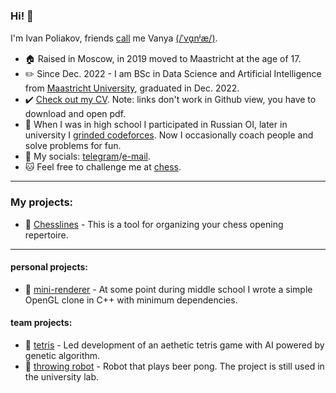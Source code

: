 ### Hi! 👋

I'm Ivan Poliakov, friends [call](https://en.wikipedia.org/wiki/Eastern_Slavic_naming_customs#Diminutive_forms) me Vanya [(/ˈvɑ̟nʲæ/)](https://www.youtube.com/watch?v=FuaHiDwSc5o). <br/>

- 🏠 Raised in Moscow, in 2019 moved to Maastricht at the age of 17.
- ✏️ Since Dec. 2022 - I am BSc in Data Science and Artificial Intelligence from [Maastricht University](https://www.maastrichtuniversity.nl/education/bachelor/data-science-and-artificial-intelligence), graduated in Dec. 2022. 
- ✔️ [Check out my CV](https://github.com/M1v1savva/M1v1savva/blob/main/CV.pdf). Note: links don't work in Github view, you have to download and open pdf. 
- 🥇 When I was in high school I participated in Russian OI, later in university I [grinded codeforces](https://codeforces.com/profile/M1v1savva1601). 
Now I occasionally coach people and solve problems for fun.    
- 💬 My socials: [telegram](https://t.me/M1v1savva1601)/[e-mail](ivan.polyakov.01@gmail.com). 
- 🐱 Feel free to challenge me at [chess](https://www.chess.com/member/m1v1savva).

---

### My projects:

- 📖 [Chesslines](https://chesslines.onrender.com) - This is a tool for organizing your chess opening repertoire.

---

#### personal projects:
- 📖 [mini-renderer](https://github.com/M1v1savva/mini-renderer) - At some point during middle school I wrote a simple OpenGL clone in C++ with minimum dependencies.

#### team projects: 
- 📖 [tetris](https://github.com/M1v1savva/tetris) - Led development of an aethetic tetris game with AI powered by genetic algorithm.
- 📖 [throwing robot](https://github.com/M1v1savva/throwing_robot) - Robot that plays beer pong. The project is still used in the university lab. 

<!--
**M1v1savva/M1v1savva** is a ✨ _special_ ✨ repository because its `README.md` (this file) appears on your GitHub profile.

Here are some ideas to get you started:

- 🔭 I’m currently working on ...
- 🌱 I’m currently learning ...
- 👯 I’m looking to collaborate on ...
- 🤔 I’m looking for help with ...
- 💬 Ask me about ...
- 📫 How to reach me: ...
- 😄 Pronouns: ...
- ⚡ Fun fact: ...
-->
